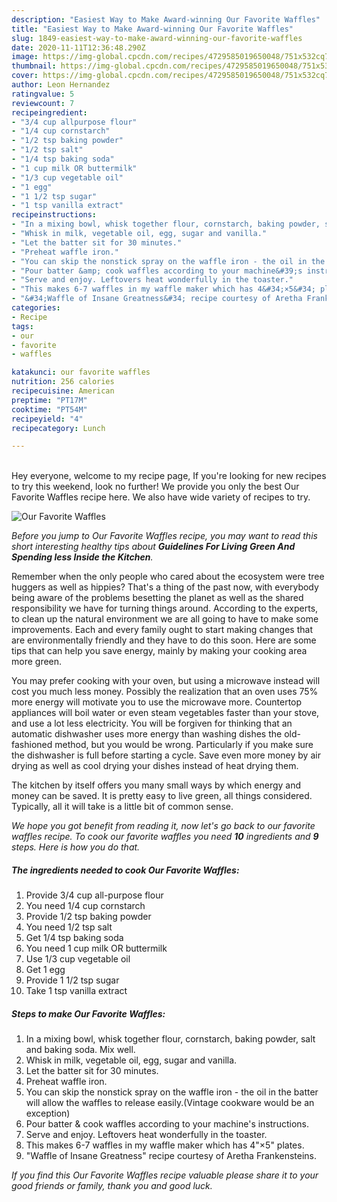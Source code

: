 ```yaml
---
description: "Easiest Way to Make Award-winning Our Favorite Waffles"
title: "Easiest Way to Make Award-winning Our Favorite Waffles"
slug: 1849-easiest-way-to-make-award-winning-our-favorite-waffles
date: 2020-11-11T12:36:48.290Z
image: https://img-global.cpcdn.com/recipes/4729585019650048/751x532cq70/our-favorite-waffles-recipe-main-photo.jpg
thumbnail: https://img-global.cpcdn.com/recipes/4729585019650048/751x532cq70/our-favorite-waffles-recipe-main-photo.jpg
cover: https://img-global.cpcdn.com/recipes/4729585019650048/751x532cq70/our-favorite-waffles-recipe-main-photo.jpg
author: Leon Hernandez
ratingvalue: 5
reviewcount: 7
recipeingredient:
- "3/4 cup allpurpose flour"
- "1/4 cup cornstarch"
- "1/2 tsp baking powder"
- "1/2 tsp salt"
- "1/4 tsp baking soda"
- "1 cup milk OR buttermilk"
- "1/3 cup vegetable oil"
- "1 egg"
- "1 1/2 tsp sugar"
- "1 tsp vanilla extract"
recipeinstructions:
- "In a mixing bowl, whisk together flour, cornstarch, baking powder, salt and baking soda. Mix well."
- "Whisk in milk, vegetable oil, egg, sugar and vanilla."
- "Let the batter sit for 30 minutes."
- "Preheat waffle iron."
- "You can skip the nonstick spray on the waffle iron - the oil in the batter will allow the waffles to release easily.(Vintage cookware would be an exception)"
- "Pour batter &amp; cook waffles according to your machine&#39;s instructions."
- "Serve and enjoy. Leftovers heat wonderfully in the toaster."
- "This makes 6-7 waffles in my waffle maker which has 4&#34;×5&#34; plates."
- "&#34;Waffle of Insane Greatness&#34; recipe courtesy of Aretha Frankensteins."
categories:
- Recipe
tags:
- our
- favorite
- waffles

katakunci: our favorite waffles 
nutrition: 256 calories
recipecuisine: American
preptime: "PT17M"
cooktime: "PT54M"
recipeyield: "4"
recipecategory: Lunch

---
```

<br>
Hey everyone, welcome to my recipe page, If you're looking for new recipes to try this weekend, look no further! We provide you only the best Our Favorite Waffles recipe here. We also have wide variety of recipes to try.
<br>


![Our Favorite Waffles](https://img-global.cpcdn.com/recipes/4729585019650048/751x532cq70/our-favorite-waffles-recipe-main-photo.jpg)

<i>Before you jump to Our Favorite Waffles recipe, you may want to read this short interesting healthy tips about 
<strong>Guidelines For Living Green And Spending less Inside the Kitchen</strong>.</i>
</br>

Remember when the only people who cared about the ecosystem were tree huggers as well as hippies? That's a thing of the past now, with everybody being aware of the problems besetting the planet as well as the shared responsibility we have for turning things around. According to the experts, to clean up the natural environment we are all going to have to make some improvements. Each and every family ought to start making changes that are environmentally friendly and they have to do this soon. Here are some tips that can help you save energy, mainly by making your cooking area more green.

You may prefer cooking with your oven, but using a microwave instead will cost you much less money. Possibly the realization that an oven uses 75% more energy will motivate you to use the microwave more. Countertop appliances will boil water or even steam vegetables faster than your stove, and use a lot less electricity. You will be forgiven for thinking that an automatic dishwasher uses more energy than washing dishes the old-fashioned method, but you would be wrong. Particularly if you make sure the dishwasher is full before starting a cycle. Save even more money by air drying as well as cool drying your dishes instead of heat drying them.

The kitchen by itself offers you many small ways by which energy and money can be saved. It is pretty easy to live green, all things considered. Typically, all it will take is a little bit of common sense.


<i>We hope you got benefit from reading it, now let's go back to our favorite waffles recipe. To cook our favorite waffles you need <strong>10</strong> ingredients and <strong>9</strong> steps. Here is how you do that.
</i>

##### The ingredients needed to cook Our Favorite Waffles:

1. Provide 3/4 cup all-purpose flour
1. You need 1/4 cup cornstarch
1. Provide 1/2 tsp baking powder
1. You need 1/2 tsp salt
1. Get 1/4 tsp baking soda
1. You need 1 cup milk OR buttermilk
1. Use 1/3 cup vegetable oil
1. Get 1 egg
1. Provide 1 1/2 tsp sugar
1. Take 1 tsp vanilla extract


##### Steps to make Our Favorite Waffles:

1. In a mixing bowl, whisk together flour, cornstarch, baking powder, salt and baking soda. Mix well.
1. Whisk in milk, vegetable oil, egg, sugar and vanilla.
1. Let the batter sit for 30 minutes.
1. Preheat waffle iron.
1. You can skip the nonstick spray on the waffle iron - the oil in the batter will allow the waffles to release easily.(Vintage cookware would be an exception)
1. Pour batter &amp; cook waffles according to your machine&#39;s instructions.
1. Serve and enjoy. Leftovers heat wonderfully in the toaster.
1. This makes 6-7 waffles in my waffle maker which has 4&#34;×5&#34; plates.
1. &#34;Waffle of Insane Greatness&#34; recipe courtesy of Aretha Frankensteins.


<i>If you find this Our Favorite Waffles recipe valuable please share it to your good friends or family, thank you and good luck.</i>
